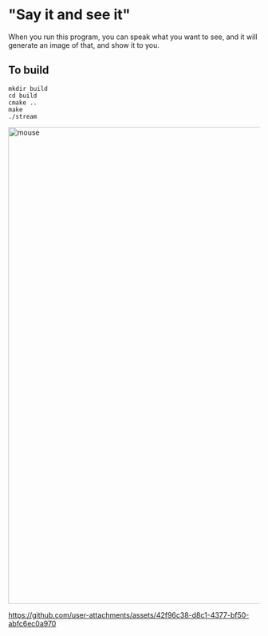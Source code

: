 # "Say it and see it"

When you run this program, you can speak what you want to see, and it will generate an image of that, and show it to you.


## To build
```
mkdir build
cd build
cmake ..
make
./stream
```

<img width="957" alt="mouse" src="https://github.com/user-attachments/assets/11d43291-5733-47bc-922b-0070097c5b26">

https://github.com/user-attachments/assets/42f96c38-d8c1-4377-bf50-abfc6ec0a970


